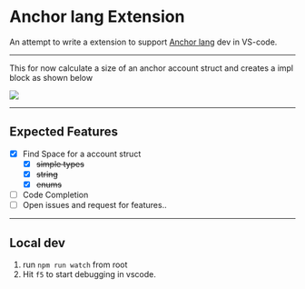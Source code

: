 # Anchor lang Extension

An attempt to write a extension to support [Anchor lang](https://www.anchor-lang.com/) dev in VS-code.

---

This for now calculate a size of an anchor account struct and creates a impl block as shown below

![](./demo/all_types.gif)

---

## Expected Features

- [x] Find Space for a account struct
  - [x] ~~simple types~~
  - [x] ~~string~~
  - [x] ~~enums~~
- [ ] Code Completion
- [ ] Open issues and request for features..

---

## Local dev

1. run `npm run watch` from root
2. Hit `f5` to start debugging in vscode.

